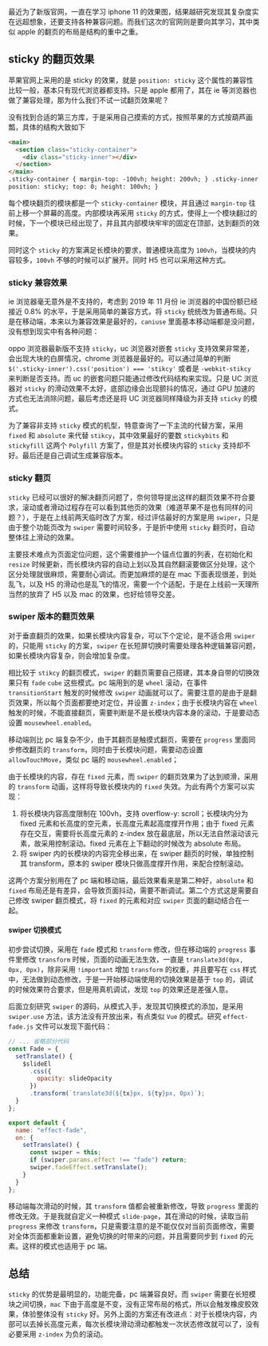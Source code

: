 最近为了新版官网，一直在学习 iphone 11 的效果图，结果越研究发现其复杂度实在远超想象，还要支持各种兼容问题。而我们这次的官网则是要向其学习，其中类似 apple 的翻页的布局是结构的重中之重。

## sticky 的翻页效果

苹果官网上采用的是 sticky 的效果，就是 `position: sticky` 这个属性的兼容性比较一般，基本只有现代浏览器都支持。只是 apple 都用了，其在 ie 等浏览器也做了兼容处理，那为什么我们不试一试翻页效果呢？

没有找到合适的第三方库，于是采用自己摸索的方式，按照苹果的方式按葫芦画瓢，具体的结构大致如下

```html
<main>
  <section class="sticky-container">
    <div class="sticky-inner"></div>
  </section>
</main>
.sticky-container { margin-top: -100vh; height: 200vh; } .sticky-inner {
position: sticky; top: 0; height: 100vh; }
```

每个模块翻页的模块都是一个 `sticky-container` 模块，并且通过 `margin-top` 往前上移一个屏幕的高度。内部模块再采用 `sticky` 的方式，使得上一个模块翻过的时候，下一个模块已经出现了，并且其内部模块牢牢的固定在顶部，达到翻页的效果。

同时这个 `sticky` 的方案满足长模块的要求，普通模块高度为 `100vh`，当模块的内容较多，`100vh` 不够的时候可以扩展开。同时 H5 也可以采用这种方式。

### sticky 兼容效果

ie 浏览器毫无意外是不支持的，考虑到 2019 年 11 月份 ie 浏览器的中国份额已经接近 0.8% 的水平，于是采用简单的兼容方式，将 `sticky` 统统改为普通布局。只是在移动端，本来以为兼容效果是最好的，`caniuse` 里面基本移动端都是没问题，没有想到现实中有各种问题：

oppo 浏览器最新版不支持 `sticky`，uc 浏览器对嵌套 `sticky` 支持效果非常差，会出现大块的白屏情况，chrome 浏览器是最好的。可以通过简单的判断 `$('.sticky-inner').css('position') === 'stikcy'` 或者是 `-webkit-stikcy` 来判断是否支持。而 uc 的嵌套问题只能通过修改代码结构来实现。只是 UC 浏览器对 `sticky` 的滑动效果不太好，底部边缘会出现颤抖的情况，通过 GPU 加速的方式也无法消除问题，最后考虑还是将 UC 浏览器同样降级为非支持 `sticky` 的模式。

为了兼容非支持 `sticky` 模式的机型，特意查询了一下主流的代替方案，采用 `fixed` 和 `absolute` 来代替 `stikcy`，其中效果最好的要数 `stickybits` 和 `stickyfill` 这两个 `Polyfill` 方案了，但是其对长模块内容的 `sticky` 支持却不好。最后还是自己调试生成兼容版本。

### sticky 翻页

`sticky` 已经可以很好的解决翻页问题了，奈何领导提出这样的翻页效果不符合要求，滚动或者滑动过程存在可以看到其他页的效果（难道苹果不是也有同样的问题？），于是在上线前两天临时改了方案，经过评估最好的方案是用 `swiper`，只是由于整个功能页改为 `swiper` 需要时间较多，于是折中使用 `sticky` 翻页时，自动整体往上滑动的效果。

主要技术难点为页面定位问题，这个需要维护一个锚点位置的列表，在初始化和 `resize` 时候更新，而长模块内容的自动上划以及其自然翻滚要做区分处理，这个区分处理就很麻烦，需要耐心调试。而更加麻烦的是在 mac 下面表现很差，到处乱飞，以及 H5 的滑动也是乱飞的情况，需要一个个适配，于是在上线前一天理所当然的放弃了 H5 以及 mac 的效果，也好给领导交差。

### swiper 版本的翻页效果

对于垂直翻页的效果，如果长模块内容复杂，可以下个定论，是不适合用 `swiper` 的，只能用 `sticky` 的方案，`swiper` 在长短屏切换时需要处理各种逻辑兼容问题，如果长模块内容复杂，则会增加复杂度。

相比较于 `stikcy` 的翻页模式，`swiper` 的翻页需要自己搭建，其本身自带的切换效果只有 `fade` `cube` 这些模式。pc 端用到的是 `wheel` 滚动，在事件 `transitionStart` 触发的时候修改 `swiper` 动画就可以了。需要注意的是由于是翻页效果，所以每个页面都要绝对定位，并设置 `z-index`；由于长模块内容在 `wheel` 触发的时候，不能直接翻页，需要判断是不是长模块内容本身的滚动，于是要动态设置 `mousewheel.enabled`。

移动端则比 pc 端复杂不少，由于其翻页是触摸式翻页，需要在 `progress` 里面同步修改翻页的 `transform`，同时由于长模块问题，需要动态设置 `allowTouchMove`，类似 pc 端的 `mousewheel.enabled`；

由于长模块的内容，存在 `fixed` 元素，而 `swiper` 的翻页效果为了达到顺滑，采用的 `transform` 动画，这样将导致长模块内的 `fixed` 失效。为此有两个方案可以实现：

1. 将长模块内容高度限制在 100vh，支持 overflow-y: scroll；长模块内分为 fixed 元素和长高度的空元素，长高度元素起高度撑开作用；由于 fixed 元素存在交互，需要将长高度元素的 z-index 放在最底层，所以无法自然滚动该元素，故采用控制滚动。fixed 元素在上下翻动的时候改为 absolute 布局。
2. 将 swiper 内的长模块的内容完全移出来，在 swiper 翻页的时候，单独控制其 transform，原本的 swiper 模块只做高度撑开作用，来配合控制滚动。

这两个方案分别用在了 pc 端和移动端，最后效果看来是第二种好，`absolute` 和 `fixed` 布局还是有差异，会导致页面抖动，需要不断调试。第二个方式这是需要自己修改 swiper 翻页模式，将 `fixed` 的元素和对应 `swiper` 页面的翻动结合在一起。

#### swiper 切换模式

初步尝试切换，采用在 `fade` 模式和 `transform` 修改，但在移动端的 `progress` 事件里修改 `transform` 时候，页面的动画无法生效，一直是 `translate3d(0px, 0px, 0px)`，除非采用 `!important` 增加 `transform` 的权重，并且要写在 `css` 样式中，无法做到动态修改，于是一开始移动端使用的切换效果是基于 `top` 的，调试的时候效果符合要求，但是用真机调试，发现 `top` 的效果还是差强人意。

后面立刻研究 `swiper` 的源码，从模式入手，发现其切换模式的添加，是采用 `swiper.use` 方法，该方法没有开放出来，有点类似 `Vue` 的模式。研究 `effect-fade.js` 文件可以发现下面代码：

```js
// ... 省略部分代码
const Fade = {
  setTranslate() {
    $slideEl
      .css({
        opacity: slideOpacity
      })
      .transform(`translate3d(${tx}px, ${ty}px, 0px)`);
  }
};

export default {
  name: "effect-fade",
  on: {
    setTranslate() {
      const swiper = this;
      if (swiper.params.effect !== "fade") return;
      swiper.fadeEffect.setTranslate();
    }
  }
};
```

移动端每次滑动的时候，其 `transform` 值都会被重新修改，导致 `progress` 里面的修改无效。于是我就自定义一种模式 `slide-page`，其在滑动的时候，读取当前 `progress` 来修改 `transform`，只是需要注意的是不能仅仅对当前页面修改，需要对全体页面都重新设置，避免切换的时带来的问题，并且需要同步到 `fixed` 的元素。这样的模式也适用于 pc 端。

## 总结

`sticky` 的优势是最明显的，功能完备，pc 端兼容良好。而 `swiper` 需要在长短模块之间切换，`mac` 下由于高度是不变，没有正常布局的格式，所以会触发橡皮胶效果，体验整体没有 `sticky` 好。另外上面的方案还有改进点：对于长模块内容，内部可以去掉长高度元素，每次长模块滑动滑动都触发一次状态修改就可以了，没有必要采用 `z-index` 为负的滚动。
